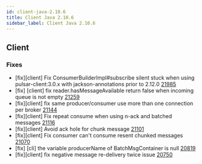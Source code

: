 ```yaml
---
id: client-java-2.10.6
title: Client Java 2.10.6
sidebar_label: Client Java 2.10.6
---
```


## Client

### Fixes

- [fix][client] Fix ConsumerBuilderImpl#subscribe silent stuck when using pulsar-client:3.0.x with jackson-annotations prior to 2.12.0 [21985](https://github.com/apache/pulsar/pull/21985)
- [fix] [client] fix reader.hasMessageAvailable return false when incoming queue is not empty [21259](https://github.com/apache/pulsar/pull/21259)
- [fix][client] fix same producer/consumer use more than one connection per broker [21144](https://github.com/apache/pulsar/pull/21144)
- [fix][client] Fix repeat consume when using n-ack and batched messages [21116](https://github.com/apache/pulsar/pull/21116)
- [fix][client] Avoid ack hole for chunk message [21101](https://github.com/apache/pulsar/pull/21101)
- [fix][client] Fix consumer can't consume resent chunked messages [21070](https://github.com/apache/pulsar/pull/21070)
- [fix] [cli] the variable producerName of BatchMsgContainer is null [20819](https://github.com/apache/pulsar/pull/20819)
- [fix][client] fix negative message re-delivery twice issue [20750](https://github.com/apache/pulsar/pull/20750)
